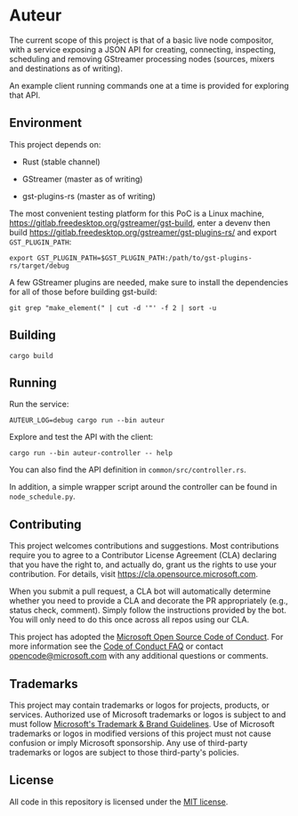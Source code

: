 # Auteur

The current scope of this project is that of a basic live node
compositor, with a service exposing a JSON API for creating,
connecting, inspecting, scheduling and removing GStreamer processing
nodes (sources, mixers and destinations as of writing).

An example client running commands one at a time is provided
for exploring that API.

## Environment

This project depends on:

* Rust (stable channel)

* GStreamer (master as of writing)

* gst-plugins-rs (master as of writing)

The most convenient testing platform for this PoC is a Linux machine,
<https://gitlab.freedesktop.org/gstreamer/gst-build>, enter a devenv
then build <https://gitlab.freedesktop.org/gstreamer/gst-plugins-rs/>
and export `GST_PLUGIN_PATH`:

``` shell
export GST_PLUGIN_PATH=$GST_PLUGIN_PATH:/path/to/gst-plugins-rs/target/debug
```

A few GStreamer plugins are needed, make sure to install the dependencies
for all of those before building gst-build:

``` shell
git grep "make_element(" | cut -d '"' -f 2 | sort -u
```

## Building

``` shell
cargo build
```

## Running

Run the service:

``` shell
AUTEUR_LOG=debug cargo run --bin auteur
```

Explore and test the API with the client:

``` shell
cargo run --bin auteur-controller -- help
```

You can also find the API definition in `common/src/controller.rs`.

In addition, a simple wrapper script around the controller can
be found in `node_schedule.py`.

## Contributing

This project welcomes contributions and suggestions.  Most contributions require you to agree to a
Contributor License Agreement (CLA) declaring that you have the right to, and actually do, grant us
the rights to use your contribution. For details, visit https://cla.opensource.microsoft.com.

When you submit a pull request, a CLA bot will automatically determine whether you need to provide
a CLA and decorate the PR appropriately (e.g., status check, comment). Simply follow the instructions
provided by the bot. You will only need to do this once across all repos using our CLA.

This project has adopted the [Microsoft Open Source Code of Conduct](https://opensource.microsoft.com/codeofconduct/).
For more information see the [Code of Conduct FAQ](https://opensource.microsoft.com/codeofconduct/faq/) or
contact [opencode@microsoft.com](mailto:opencode@microsoft.com) with any additional questions or comments.

## Trademarks

This project may contain trademarks or logos for projects, products, or services. Authorized use of Microsoft 
trademarks or logos is subject to and must follow 
[Microsoft's Trademark & Brand Guidelines](https://www.microsoft.com/en-us/legal/intellectualproperty/trademarks/usage/general).
Use of Microsoft trademarks or logos in modified versions of this project must not cause confusion or imply Microsoft sponsorship.
Any use of third-party trademarks or logos are subject to those third-party's policies.

## License

All code in this repository is licensed under the [MIT license](LICENSE).
